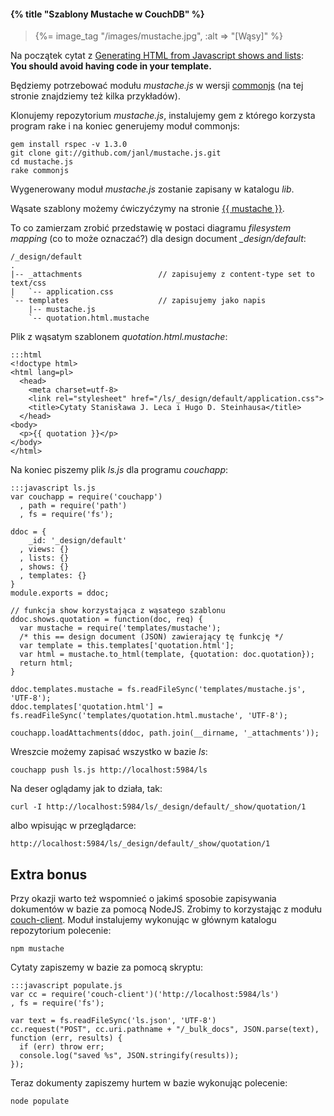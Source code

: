 #### {% title "Szablony Mustache w CouchDB" %}

<blockquote>
 {%= image_tag "/images/mustache.jpg", :alt => "[Wąsy]" %}
</blockquote>

Na początek cytat
z [Generating HTML from Javascript shows and lists](http://wiki.apache.org/couchdb/Generating%20HTML%20from%20Javascript%20shows%20and%20lists):<br>
**You should avoid having code in your template.**

Będziemy potrzebować modułu *mustache.js* w wersji
[commonjs](https://github.com/janl/mustache.js/) (na tej stronie
znajdziemy też kilka przykładów).

Klonujemy repozytorium *mustache.js*, instalujemy gem z którego korzysta
program rake i na koniec generujemy moduł commonjs:

    gem install rspec -v 1.3.0
    git clone git://github.com/janl/mustache.js.git
    cd mustache.js
    rake commonjs

Wygenerowany moduł *mustache.js* zostanie zapisany w katalogu *lib*.

Wąsate szablony możemy ćwiczyćzymy na stronie
[{{ mustache }}](http://mustache.github.com/#demo).

To co zamierzam zrobić przedstawię w postaci
diagramu *filesystem mapping* (co to może oznaczać?)
dla design document *_design/default*:

    /_design/default
    .
    |-- _attachments                 // zapisujemy z content-type set to text/css
    |   `-- application.css
    `-- templates                    // zapisujemy jako napis
        |-- mustache.js
        `-- quotation.html.mustache

Plik z wąsatym szablonem *quotation.html.mustache*:

    :::html
    <!doctype html>
    <html lang=pl>
      <head>
        <meta charset=utf-8>
        <link rel="stylesheet" href="/ls/_design/default/application.css">
        <title>Cytaty Stanisława J. Leca i Hugo D. Steinhausa</title>
      </head>
    <body>
      <p>{{ quotation }}</p>
    </body>
    </html>

Na koniec piszemy plik *ls.js* dla programu *couchapp*:

    :::javascript ls.js
    var couchapp = require('couchapp')
      , path = require('path')
      , fs = require('fs');

    ddoc = {
        _id: '_design/default'
      , views: {}
      , lists: {}
      , shows: {}
      , templates: {}
    }
    module.exports = ddoc;

    // funkcja show korzystająca z wąsatego szablonu
    ddoc.shows.quotation = function(doc, req) {
      var mustache = require('templates/mustache');
      /* this == design document (JSON) zawierający tę funkcję */
      var template = this.templates['quotation.html'];
      var html = mustache.to_html(template, {quotation: doc.quotation});
      return html;
    }

    ddoc.templates.mustache = fs.readFileSync('templates/mustache.js', 'UTF-8');
    ddoc.templates['quotation.html'] = fs.readFileSync('templates/quotation.html.mustache', 'UTF-8');

    couchapp.loadAttachments(ddoc, path.join(__dirname, '_attachments'));

Wreszcie możemy zapisać wszystko w bazie *ls*:

    couchapp push ls.js http://localhost:5984/ls

Na deser oglądamy jak to działa, tak:

    curl -I http://localhost:5984/ls/_design/default/_show/quotation/1

albo wpisując w przeglądarce:

    http://localhost:5984/ls/_design/default/_show/quotation/1


## Extra bonus

Przy okazji warto też wspomnieć o jakimś sposobie zapisywania
dokumentów w bazie za pomocą NodeJS. Zrobimy to korzystając z modułu
[couch-client](https://github.com/creationix/couch-client). Moduł
instalujemy wykonując w głównym katalogu repozytorium polecenie:

    npm mustache

Cytaty zapiszemy w bazie za pomocą skryptu:

    :::javascript populate.js
    var cc = require('couch-client')('http://localhost:5984/ls')
    , fs = require('fs');

    var text = fs.readFileSync('ls.json', 'UTF-8')
    cc.request("POST", cc.uri.pathname + "/_bulk_docs", JSON.parse(text), function (err, results) {
      if (err) throw err;
      console.log("saved %s", JSON.stringify(results));
    });

Teraz dokumenty zapiszemy hurtem w bazie wykonując polecenie:

    node populate
